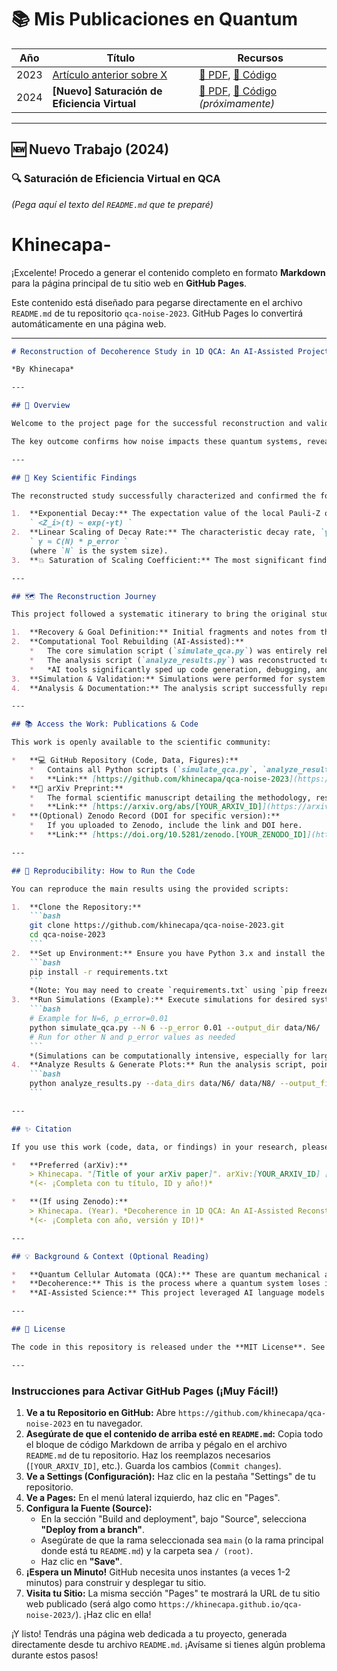 
# 📚 Mis Publicaciones en Quantum  

| Año | Título | Recursos |  
|-----|--------|----------|  
| 2023 | [Artículo anterior sobre X](enlace_a_carpeta_antigua) | [📄 PDF](link_arXiv), [📁 Código](link_carpeta) |  
| 2024 | **[Nuevo] Saturación de Eficiencia Virtual** | [📄 PDF](link_arXiv), [📁 Código](#) *(próximamente)* |  

---  

## 🆕 Nuevo Trabajo (2024)  
### 🔍 Saturación de Eficiencia Virtual en QCA  
*(Pega aquí el texto del `README.md` que te preparé)*  

# Khinecapa-

¡Excelente! Procedo a generar el contenido completo en formato **Markdown** para la página principal de tu sitio web en **GitHub Pages**.

Este contenido está diseñado para pegarse directamente en el archivo `README.md` de tu repositorio `qca-noise-2023`. GitHub Pages lo convertirá automáticamente en una página web.

---

```markdown
# Reconstruction of Decoherence Study in 1D QCA: An AI-Assisted Project

*By Khinecapa*

---

## 🚀 Overview

Welcome to the project page for the successful reconstruction and validation of a scientific study on **decoherence in 1D Quantum Cellular Automata (QCA)** under local Pauli noise. This project, significantly accelerated through **AI-human collaboration**, recovered incomplete research, rebuilt the necessary computational tools, validated the core scientific findings, and made the results fully open and reproducible.

The key outcome confirms how noise impacts these quantum systems, revealing a crucial **saturation effect** that limits noise propagation as the system size grows.

---

## 🎯 Key Scientific Findings

The reconstructed study successfully characterized and confirmed the following effects of local Pauli noise (with error probability `p_error`) on a 1D QCA chain with CZ interactions:

1.  **Exponential Decay:** The expectation value of the local Pauli-Z operator, `<Z_i>(t)`, decays exponentially over time:
    ` <Z_i>(t) ~ exp(-γt) `
2.  **Linear Scaling of Decay Rate:** The characteristic decay rate, `γ`, scales linearly with the probability of the Pauli error:
    ` γ ≈ C(N) * p_error `
    (where `N` is the system size).
3.  **💥 Saturation of Scaling Coefficient:** The most significant finding is that the normalized scaling coefficient, `C(N)`, **saturates** (approaches a constant value) as the system size `N` increases. This suggests an intrinsic limit to how much local noise can cumulatively affect the system's global decoherence rate, even in large QCA chains.

---

## 🗺️ The Reconstruction Journey

This project followed a systematic itinerary to bring the original study back to life:

1.  **Recovery & Goal Definition:** Initial fragments and notes from the original study were analyzed to define the core scientific questions and target results (specifically, reproducing key figures showing `γ vs p_error` and `C(N) vs N`).
2.  **Computational Tool Rebuilding (AI-Assisted):**
    *   The core simulation script (`simulate_qca.py`) was entirely rebuilt using **Python** and **Qiskit Aer**. It leverages the `DensityMatrix` simulator and Qiskit's `NoiseModel` to accurately inject local Pauli errors (X, Y, Z with equal probability `p_error/3`).
    *   The analysis script (`analyze_results.py`) was reconstructed to automatically load simulation data, perform exponential fits to extract decay rates (`γ`), perform linear fits to extract scaling coefficients (`C(N)`), and generate the final plots.
    *   *AI tools significantly sped up code generation, debugging, and implementation of numerical methods.*
3.  **Simulation & Validation:** Simulations were performed for system sizes `N=6` and `N=8` across a range of error probabilities `p_error`. Results were validated against expected physical behavior (e.g., no decay without noise, exponential decay with noise).
4.  **Analysis & Documentation:** The analysis script successfully reproduced the linear scaling and saturation phenomena. A detailed manuscript and this project page were prepared to document the findings and methodology.

---

## 📚 Access the Work: Publications & Code

This work is openly available to the scientific community:

*   **💻 GitHub Repository (Code, Data, Figures):**
    *   Contains all Python scripts (`simulate_qca.py`, `analyze_results.py`), sample data, generated figures, and this documentation.
    *   **Link:** [https://github.com/khinecapa/qca-noise-2023](https://github.com/khinecapa/qca-noise-2023) *(<- ¡Este es tu repositorio actual!)*
*   **📄 arXiv Preprint:**
    *   The formal scientific manuscript detailing the methodology, results, and discussion.
    *   **Link:** [https://arxiv.org/abs/[YOUR_ARXIV_ID]](https://arxiv.org/abs/[YOUR_ARXIV_ID]) *(<- ¡Reemplaza [YOUR_ARXIV_ID] con tu ID real!)*
*   **(Optional) Zenodo Record (DOI for specific version):**
    *   If you uploaded to Zenodo, include the link and DOI here.
    *   **Link:** [https://doi.org/10.5281/zenodo.[YOUR_ZENODO_ID]](https://doi.org/10.5281/zenodo.[YOUR_ZENODO_ID]) *(<- ¡Reemplaza [YOUR_ZENODO_ID] si aplica!)*

---

## 🔄 Reproducibility: How to Run the Code

You can reproduce the main results using the provided scripts:

1.  **Clone the Repository:**
    ```bash
    git clone https://github.com/khinecapa/qca-noise-2023.git
    cd qca-noise-2023
    ```
2.  **Set up Environment:** Ensure you have Python 3.x and install the required libraries:
    ```bash
    pip install -r requirements.txt
    ```
    *(Note: You may need to create `requirements.txt` using `pip freeze > requirements.txt` in your working environment)*
3.  **Run Simulations (Example):** Execute simulations for desired system sizes and error probabilities. Output is saved in specified directories.
    ```bash
    # Example for N=6, p_error=0.01
    python simulate_qca.py --N 6 --p_error 0.01 --output_dir data/N6/
    # Run for other N and p_error values as needed
    ```
    *(Simulations can be computationally intensive, especially for larger N)*
4.  **Analyze Results & Generate Plots:** Run the analysis script, pointing it to the directories containing simulation data. Figures will be saved in the specified output directory.
    ```bash
    python analyze_results.py --data_dirs data/N6/ data/N8/ --output_fig_dir figures/
    ```

---

## ✨ Citation

If you use this work (code, data, or findings) in your research, please cite:

*   **Preferred (arXiv):**
    > Khinecapa. "[Title of your arXiv paper]". arXiv:[YOUR_ARXIV_ID] [quant-ph] (Year).
    *(<- ¡Completa con tu título, ID y año!)*

*   **(If using Zenodo):**
    > Khinecapa. (Year). *Decoherence in 1D QCA: An AI-Assisted Reconstruction* (Version X.X.X) [Data set/Software]. Zenodo. [https://doi.org/10.5281/zenodo.[YOUR_ZENODO_ID]](https://doi.org/10.5281/zenodo.[YOUR_ZENODO_ID])
    *(<- ¡Completa con año, versión y ID!)*

---

## 💡 Background & Context (Optional Reading)

*   **Quantum Cellular Automata (QCA):** These are quantum mechanical analogues of classical cellular automata. They consist of arrays of quantum systems (e.g., qubits) that evolve in discrete time steps based on local interaction rules. They are models for complex quantum dynamics and potential platforms for quantum computation.
*   **Decoherence:** This is the process where a quantum system loses its "quantumness" (like superposition and entanglement) due to interactions with its environment (noise). It's a major obstacle in building reliable quantum computers. Understanding how noise propagates in systems like QCA is crucial.
*   **AI-Assisted Science:** This project leveraged AI language models to accelerate tasks like writing simulation code (Qiskit), implementing numerical analysis (fitting algorithms), debugging, and drafting documentation. The human researcher (Khinecapa) provided the scientific direction, validation, and final interpretation.

---

## 📜 License

The code in this repository is released under the **MIT License**. See the `LICENSE` file for details.

---
```

### **Instrucciones para Activar GitHub Pages (¡Muy Fácil!)**

1.  **Ve a tu Repositorio en GitHub:** Abre `https://github.com/khinecapa/qca-noise-2023` en tu navegador.
2.  **Asegúrate de que el contenido de arriba esté en `README.md`:** Copia todo el bloque de código Markdown de arriba y pégalo en el archivo `README.md` de tu repositorio. Haz los reemplazos necesarios (`[YOUR_ARXIV_ID]`, etc.). Guarda los cambios (`Commit changes`).
3.  **Ve a Settings (Configuración):** Haz clic en la pestaña "Settings" de tu repositorio.
4.  **Ve a Pages:** En el menú lateral izquierdo, haz clic en "Pages".
5.  **Configura la Fuente (Source):**
    *   En la sección "Build and deployment", bajo "Source", selecciona **"Deploy from a branch"**.
    *   Asegúrate de que la rama seleccionada sea `main` (o la rama principal donde está tu `README.md`) y la carpeta sea `/ (root)`.
    *   Haz clic en **"Save"**.
6.  **¡Espera un Minuto!** GitHub necesita unos instantes (a veces 1-2 minutos) para construir y desplegar tu sitio.
7.  **Visita tu Sitio:** La misma sección "Pages" te mostrará la URL de tu sitio web publicado (será algo como `https://khinecapa.github.io/qca-noise-2023/`). ¡Haz clic en ella!

¡Y listo! Tendrás una página web dedicada a tu proyecto, generada directamente desde tu archivo `README.md`. ¡Avísame si tienes algún problema durante estos pasos!
